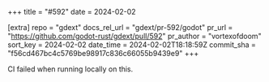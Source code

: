 +++
title = "#592"
date = 2024-02-02

[extra]
repo = "gdext"
docs_rel_url = "gdext/pr-592/godot"
pr_url = "https://github.com/godot-rust/gdext/pull/592"
pr_author = "vortexofdoom"
sort_key = 2024-02-02
date_time = 2024-02-02T18:18:59Z
commit_sha = "f56cd467bc4c5769be98917c836c66055b9439e9"
+++

CI failed when running locally on this.
